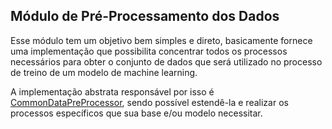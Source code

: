 ## Módulo de Pré-Processamento dos Dados

Esse módulo tem um objetivo bem simples e direto, basicamente fornece uma implementação
que possibilita concentrar todos os processos necessários para obter o conjunto
de dados que será utilizado no processo de treino de um modelo de machine learning.

A implementação abstrata responsável por isso é [CommonDataPreProcessor](), sendo possível estendê-la
e realizar os processos específicos que sua base e/ou modelo necessitar.